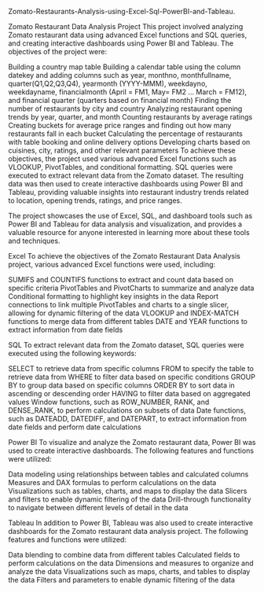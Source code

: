 Zomato-Restaurants-Analysis-using-Excel-Sql-PowerBI-and-Tableau.

Zomato Restaurant Data Analysis Project This project involved analyzing Zomato restaurant data using advanced Excel functions and SQL queries, and creating interactive dashboards using Power BI and Tableau. The objectives of the project were:

Building a country map table Building a calendar table using the column datekey and adding columns such as year, monthno, monthfullname, quarter(Q1,Q2,Q3,Q4), yearmonth (YYYY-MMM), weekdayno, weekdayname, financialmonth (April = FM1, May= FM2 … March = FM12), and financial quarter (quarters based on financial month) Finding the number of restaurants by city and country Analyzing restaurant opening trends by year, quarter, and month Counting restaurants by average ratings Creating buckets for average price ranges and finding out how many restaurants fall in each bucket Calculating the percentage of restaurants with table booking and online delivery options Developing charts based on cuisines, city, ratings, and other relevant parameters To achieve these objectives, the project used various advanced Excel functions such as VLOOKUP, PivotTables, and conditional formatting. SQL queries were executed to extract relevant data from the Zomato dataset. The resulting data was then used to create interactive dashboards using Power BI and Tableau, providing valuable insights into restaurant industry trends related to location, opening trends, ratings, and price ranges.

The project showcases the use of Excel, SQL, and dashboard tools such as Power BI and Tableau for data analysis and visualization, and provides a valuable resource for anyone interested in learning more about these tools and techniques.

Excel To achieve the objectives of the Zomato Restaurant Data Analysis project, various advanced Excel functions were used, including:

SUMIFS and COUNTIFS functions to extract and count data based on specific criteria PivotTables and PivotCharts to summarize and analyze data Conditional formatting to highlight key insights in the data Report connections to link multiple PivotTables and charts to a single slicer, allowing for dynamic filtering of the data VLOOKUP and INDEX-MATCH functions to merge data from different tables DATE and YEAR functions to extract information from date fields

SQL To extract relevant data from the Zomato dataset, SQL queries were executed using the following keywords:

SELECT to retrieve data from specific columns FROM to specify the table to retrieve data from WHERE to filter data based on specific conditions GROUP BY to group data based on specific columns ORDER BY to sort data in ascending or descending order HAVING to filter data based on aggregated values Window functions, such as ROW_NUMBER, RANK, and DENSE_RANK, to perform calculations on subsets of data Date functions, such as DATEADD, DATEDIFF, and DATEPART, to extract information from date fields and perform date calculations

Power BI To visualize and analyze the Zomato restaurant data, Power BI was used to create interactive dashboards. The following features and functions were utilized:

Data modeling using relationships between tables and calculated columns Measures and DAX formulas to perform calculations on the data Visualizations such as tables, charts, and maps to display the data Slicers and filters to enable dynamic filtering of the data Drill-through functionality to navigate between different levels of detail in the data

Tableau In addition to Power BI, Tableau was also used to create interactive dashboards for the Zomato restaurant data analysis project. The following features and functions were utilized:

Data blending to combine data from different tables Calculated fields to perform calculations on the data Dimensions and measures to organize and analyze the data Visualizations such as maps, charts, and tables to display the data Filters and parameters to enable dynamic filtering of the data
